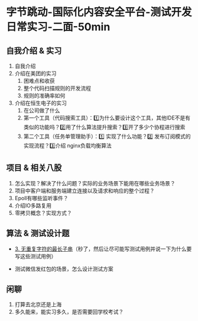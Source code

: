 # 字节跳动-国际化内容安全平台-测试开发日常实习-二面-50min

## 自我介绍 & 实习

1. 自我介绍
2. 介绍在美团的实习
   1. 困难点和收获
   2. 整个代码扫描规则的开发流程
   3. 规则的准确率如何
3. 介绍在恒生电子的实习
   1. 在公司做了什么
   2. 第一个工具（代码搜索工具）：1️⃣为什么要设计这个工具，其他IDE不是有类似的功能吗？2️⃣用了什么算法提升搜索？3️⃣开了多少个协程进行搜索
   3. 第二个工具（任务单管理助手）：1️⃣ 实现了什么功能？2️⃣ 发布订阅模式的实现流程？3️⃣介绍 nginx负载均衡算法

## 项目 & 相关八股

1. 怎么实现？解决了什么问题？实际的业务场景下能用在哪些业务场景？
2. 项目中客户端和服务端建立连接以及请求和响应的整个过程？
3. Epoll有哪些监听事件？
4. 介绍IO多路复用
5. 零拷贝概念？实现方式？

## 算法 &  测试设计题

- [3. 无重复字符的最长子串](https://leetcode.cn/problems/longest-substring-without-repeating-characters/)（秒了，然后让尽可能写测试用例并说一下为什么要写这些测试用例）

- 测试微信发红包的场景，怎么设计测试方案

## 闲聊

1. 打算去北京还是上海
2. 多久能来，能实习多久，是否需要回学校考试？

